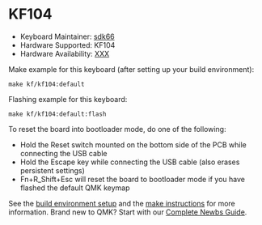 # KF104

* Keyboard Maintainer: [sdk66](https://github.com/sdk66)
* Hardware Supported: KF104
* Hardware Availability: [XXX](https://www.XXX.com)

Make example for this keyboard (after setting up your build environment):

    make kf/kf104:default
        
Flashing example for this keyboard:

    make kf/kf104:default:flash

To reset the board into bootloader mode, do one of the following:

* Hold the Reset switch mounted on the bottom side of the PCB while connecting the USB cable
* Hold the Escape key while connecting the USB cable (also erases persistent settings)
* Fn+R_Shift+Esc will reset the board to bootloader mode if you have flashed the default QMK keymap

See the [build environment setup](https://docs.qmk.fm/#/getting_started_build_tools) and the [make instructions](https://docs.qmk.fm/#/getting_started_make_guide) for more information. Brand new to QMK? Start with our [Complete Newbs Guide](https://docs.qmk.fm/#/newbs).

